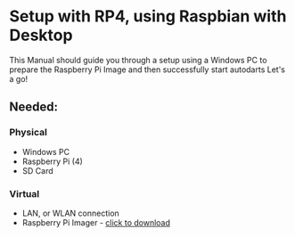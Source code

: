 # Setup with RP4, using Raspbian with Desktop

This Manual should guide you through a setup using a Windows PC to prepare the Raspberry Pi Image and then successfully start autodarts
Let's a go!

## Needed:
### Physical
- Windows PC
- Raspberry Pi (4)
- SD Card

### Virtual
- LAN, or WLAN connection
- Raspberry Pi Imager - [click to download](https://downloads.raspberrypi.org/imager/imager_latest.exe)
